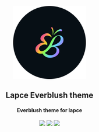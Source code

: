 <div align="center">
<img src="./assets/logo.png" height="200px" width="200px">
</div> 

<h2 align="center">Lapce Everblush theme</h2>
<p>
<h4 align="center" <i>Everblush theme for lapce</i></h4>
</p>

<p align="center">
<img src="https://img.shields.io/github/stars/Everblush/everblush.nvim?color=e5c76b&labelColor=22292b&style=for-the-badge">
<img src="https://img.shields.io/static/v1?label=license&message=MIT&color=8ccf7e&labelColor=22292b&style=for-the-badge">
<img src="https://img.shields.io/github/forks/Everblush/everblush.nvim?color=e74c4c&labelColor=1b2224&style=for-the-badge">
</p>


